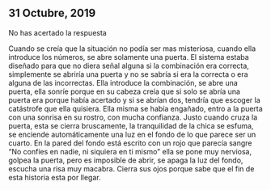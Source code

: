 ## 31 Octubre, 2019
No has acertado la respuesta

Cuando se creía que la situación no podía ser mas misteriosa, cuando ella introduce los números, se abre solamente una puerta. El sistema estaba diseñado para que no diera señal alguna si la combinación era correcta, simplemente se abriría una puerta y no se sabría si era la correcta o era alguna de las incorrectas. Ella introduce la combinación, se abre una puerta, ella sonríe porque en su cabeza creía que si solo se abría una puerta era porque había acertado y si se abrían dos, tendría que escoger la catástrofe que ella quisiera. Ella misma se había engañado, entro a la puerta con una sonrisa en su rostro, con mucha confianza. Justo cuando cruza la puerta, esta se cierra bruscamente, la tranquilidad de la chica se esfuma, se enciende automáticamente una luz en el fondo de lo que parece ser un cuarto.  En la pared del fondo está escrito con un rojo que parecía sangre “No confíes en nadie, ni siquiera en ti mismo” ella se pone muy nerviosa, golpea la puerta, pero es imposible de abrir, se apaga la luz del fondo, escucha una risa muy macabra. Cierra sus ojos porque sabe que el fin de esta historia esta por llegar.
